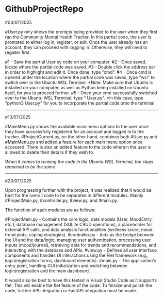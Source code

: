 # GithubProjectRepo

#04/07/2025

#User.py only shows the prompts being provided to the user when they first ran the Community Mental Health Tracker. In this partial code, the user is prompted to either log in, register, or exit. Once the user already has an account, they can proceed with logging in. Otherwise, they will need to register first.

#1 - Save the partial User.py code on your computer.
#2 - Once saved, locate where the partial code was saved.
#3 - Double click the address bar in order to highlight and edit it. Once done, type "cmd".
#4 - Once cmd is opened under the location where the partial code was saved, type "wsl" to switch over to the Ubuntu WSL Terminal. 
  *Note: Make sure that Ubuntu is installed on your computer, as well as Python being installed on Ubuntu itself, for you to proceed further.
#5 - Once your cmd successfully switched over to the Ubuntu WSL Terminal, type "<Python version> User.py".
  *In this case, type "python3 User.py" for you to incorporate the partial code onto the terminal.

----------------------

#13/07/2025

#MainMenu.py shows the available main menu options to the user once they have successfully registered for an account and logged in to the tracker. #ProjectCurrent.py, on the other hand, combines both #User.py and #MainMenu.py and added a feature for each main menu option once accessed. There is also an added feature to the code wherein the user is allowed to delete their details if they wish to.

*When it comes to running the code in the Ubuntu WSL Terminal, the steps remained to be the same*

----------------------

#20/07/2025

Upon progressing further with the project, it was realized that it would be best for the overall code to be separated in different modules. Mainly #ProjectMain.py, #controller.py, #view.py, and #main.py.

The function of each modules are as follows:

#ProjectMain.py - Contains the core logic, data models (User, MoodEntry, etc.), database management (SQLite CRUD operations), a placeholder for external API calls, and data analysis functionalities (wellness score, mood trend plots, coping strategies).
#controller.py - Acts as the bridge between the UI and the data/logic, managing user authentication, processing user inputs (mood/journal), retrieving data for trends and recommendations, and interacting with the database and APIs.
#view.py - Defines all user interface components and handles UI interactions using the Flet framework (e.g., login/registration forms, dashboard elements).
#main.py - The application's entry point, handling GUI initialization and switching between login/registration and the main dashboard.

It would also be best to have this tested in Visual Studio Code as it supports flet. This will enable the flet feature of the code. To finalize and polish the code, further API integration or FastAPI integration must be made.
